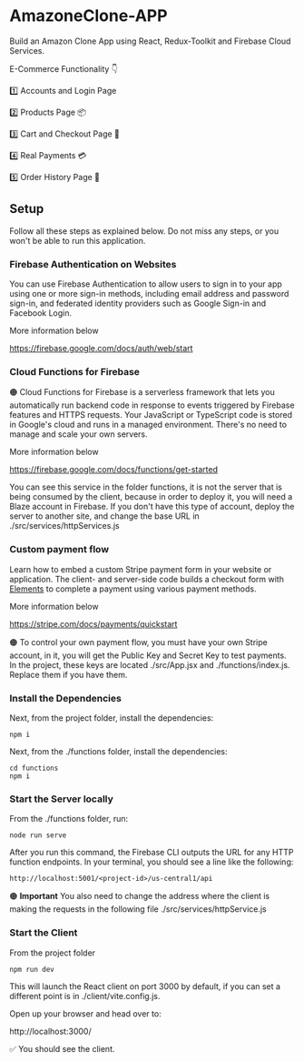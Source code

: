 # AmazoneClone-APP
Build an Amazon Clone App using React, Redux-Toolkit and Firebase Cloud Services.

E-Commerce Functionality 👇

1️⃣ Accounts and Login Page


2️⃣ Products Page 📦


3️⃣ Cart and Checkout Page 🛒


4️⃣ Real Payments 💳


5️⃣ Order History Page 📖

## Setup

Follow all these steps as explained below. Do not miss any steps, or you won't be able to run this application.

### Firebase Authentication on Websites

You can use Firebase Authentication to allow users to sign in to your app using one or more sign-in methods, including email address and password sign-in, and federated identity providers such as Google Sign-in and Facebook Login.

More information below

https://firebase.google.com/docs/auth/web/start

### Cloud Functions for Firebase

🟠 Cloud Functions for Firebase is a serverless framework that lets you automatically run backend code in response to events triggered by Firebase features and HTTPS requests. Your JavaScript or TypeScript code is stored in Google's cloud and runs in a managed environment. There's no need to manage and scale your own servers.

More information below

https://firebase.google.com/docs/functions/get-started

You can see this service in the folder functions, it is not the server that is being consumed by the client, because in order to deploy it, you will need a Blaze account in Firebase. If you don't have this type of account, deploy the server to another site, and change the base URL in ./src/services/httpServices.js

### Custom payment flow

Learn how to embed a custom Stripe payment form in your website or application. The client- and server-side code builds a checkout form with [Elements](https://stripe.com/docs/payments/elements) to complete a payment using various payment methods.

More information below

https://stripe.com/docs/payments/quickstart

🟠 To control your own payment flow, you must have your own Stripe account, in it, you will get the Public Key and Secret Key to test payments. In the project, these keys are located ./src/App.jsx and ./functions/index.js. Replace them if you have them.

### Install the Dependencies

Next, from the project folder, install the dependencies:

    npm i

Next, from the ./functions folder, install the dependencies:

    cd functions
    npm i

### Start the Server locally

From the ./functions folder, run:

    node run serve

After you run this command, the Firebase CLI outputs the URL for any HTTP function endpoints. In your terminal, you should see a line like the following:

```
http://localhost:5001/<project-id>/us-central1/api
```

🟠 **Important** You also need to change the address where the client is making the requests in the following file ./src/services/httpService.js

### Start the Client

From the project folder

    npm run dev

This will launch the React client on port 3000 by default, if you can set a different point is in ./client/vite.config.js.

Open up your browser and head over to:

http://localhost:3000/

✅ You should see the client.
